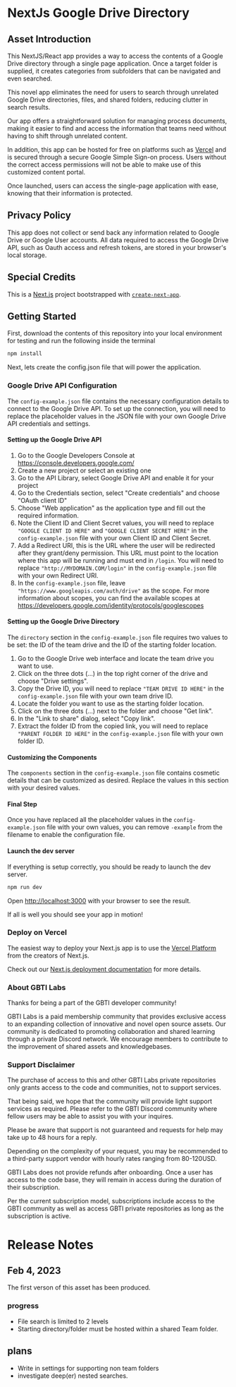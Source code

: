 # NextJs Google Drive Directory

## Asset Introduction 

This NextJS/React app provides a way to access the contents of a Google Drive directory through a single page application. Once a target folder is supplied, it creates categories from subfolders that can be navigated and even searched.  

This novel app eliminates the need for users to search through unrelated Google Drive directories, files, and shared folders, reducing clutter in search results. 

Our app offers a straightforward solution for managing process documents, making it easier to find and access the information that teams need without having to shift through unrelated content. 

In addition, this app can be hosted for free on platforms such as [Vercel](https://vercel.com/new) and is secured through a secure Google Simple Sign-on process. Users without the correct access permissions will not be able to make use of this customized content portal.

Once launched, users can access the single-page application with ease, knowing that their information is protected.

## Privacy Policy

This app does not collect or send back any information related to Google Drive or Google User accounts. All data required to access the Google Drive API, such as Oauth access and refresh tokens, are stored in your browser's local storage.

## Special Credits

This is a [Next.js](https://nextjs.org/) project bootstrapped with [`create-next-app`](https://github.com/vercel/next.js/tree/canary/packages/create-next-app).

## Getting Started

First, download the contents of this repository into your local environment for testing and run the following inside the terminal

```bash
npm install
```

Next, lets create the config.json file that will power the application. 

### Google Drive API Configuration

The `config-example.json` file contains the necessary configuration details to connect to the Google Drive API. To set up the connection, you will need to replace the placeholder values in the JSON file with your own Google Drive API credentials and settings.

#### Setting up the Google Drive API 
1. Go to the Google Developers Console at https://console.developers.google.com/
2. Create a new project or select an existing one
3. Go to the API Library, select Google Drive API and enable it for your project
4. Go to the Credentials section, select "Create credentials" and choose "OAuth client ID"
5. Choose "Web application" as the application type and fill out the required information.
6. Note the Client ID and Client Secret values, you will need to replace `"GOOGLE CLIENT ID HERE"` and `"GOOGLE CLIENT SECRET HERE"` in the `config-example.json` file with your own Client ID and Client Secret.
7. Add a Redirect URI, this is the URL where the user will be redirected after they grant/deny permission. This URL must point to the location where this app will be running and must end in `/login`. You will need to replace `"http://MYDOMAIN.COM/login"` in the `config-example.json` file with your own Redirect URI.
8. In the `config-example.json` file, leave `"https://www.googleapis.com/auth/drive"` as the scope. For more information about scopes, you can find the available scopes at https://developers.google.com/identity/protocols/googlescopes

#### Setting up the Google Drive Directory
The `directory` section in the `config-example.json` file requires two values to be set: the ID of the team drive and the ID of the starting folder location.
1. Go to the Google Drive web interface and locate the team drive you want to use.
2. Click on the three dots (...) in the top right corner of the drive and choose "Drive settings".
3. Copy the Drive ID, you will need to replace `"TEAM DRIVE ID HERE"` in the `config-example.json` file with your own team drive ID.
4. Locate the folder you want to use as the starting folder location.
5. Click on the three dots (...) next to the folder and choose "Get link".
6. In the "Link to share" dialog, select "Copy link".
7. Extract the folder ID from the copied link, you will need to replace `"PARENT FOLDER ID HERE"` in the `config-example.json` file with your own folder ID.

#### Customizing the Components
The `components` section in the `config-example.json` file contains cosmetic details that can be customized as desired. Replace the values in this section with your desired values.

#### Final Step
Once you have replaced all the placeholder values in the `config-example.json` file with your own values, you can remove `-example` from the filename to enable the configuration file.

#### Launch the dev server

If everything is setup correctly, you should be ready to launch the dev server.

```bash
npm run dev
```

Open [http://localhost:3000](http://localhost:3000) with your browser to see the result.

If all is well you should see your app in motion! 

### Deploy on Vercel

The easiest way to deploy your Next.js app is to use the [Vercel Platform](https://vercel.com/new?utm_medium=default-template&filter=next.js&utm_source=create-next-app&utm_campaign=create-next-app-readme) from the creators of Next.js.

Check out our [Next.js deployment documentation](https://nextjs.org/docs/deployment) for more details.

### About GBTI Labs

Thanks for being a part of the GBTI developer community! 

GBTI Labs is a paid membership community that provides exclusive access to an expanding collection of innovative and novel open source assets. Our community is dedicated to promoting collaboration and shared learning through a private Discord network. We encourage members to contribute to the improvement of shared assets and knowledgebases. 

### Support Disclaimer

The purchase of access to this and other GBTI Labs private repositories only grants access to the code and communities, not to support services.

That being said, we hope that the community will provide light support services as required. Please refer to the GBTI Discord community where fellow users may be able to assist you with your inquires. 

Please be aware that support is not guaranteed and requests for help may take up to 48 hours for a reply. 

Depending on the complexity of your request, you may be recommended to a third-party support vendor with hourly rates ranging from 80-120USD.

GBTI Labs does not provide refunds after onboarding. Once a user has access to the code base, they will remain in access during the duration of their subscription.

Per the current subscription model, subscriptions include access to the GBTI community as well as access GBTI private repositories as long as the subscription is active. 

# Release Notes

## Feb 4, 2023

The first verson of this asset has been produced.

### progress
* File search is limited to 2 levels
* Starting directory/folder must be hosted within a shared Team folder. 

## plans
* Write in settings for supporting non team folders
* investigate deep(er) nested searches. 

